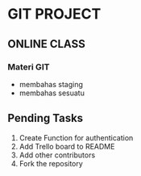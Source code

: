# GIT PROJECT
## ONLINE CLASS
### Materi GIT
- membahas staging
- membahas sesuatu

## Pending Tasks
1. Create Function for authentication
2. Add Trello board to README
3. Add other contributors
4. Fork the repository

